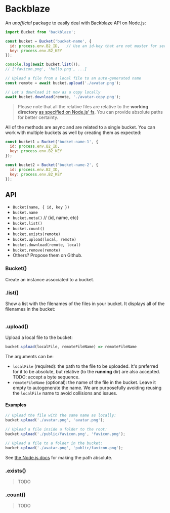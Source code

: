 # Backblaze

An *unofficial* package to easily deal with Backblaze API on Node.js:

```js
import Bucket from 'backblaze';

const bucket = Bucket('bucket-name', {
  id: process.env.B2_ID,   // Use an id-key that are not master for security
  key: process.env.B2_KEY
});

console.log(await bucket.list());
// ['favicon.png', 'hello.png', ...]

// Upload a file from a local file to an auto-generated name
const remote = await bucket.upload('./avatar.png');

// Let's download it now as a copy locally
await bucket.download(remote, './avatar-copy.png');
```

> Please note that all the relative files are relative to the **working directory** [as specified on Node.js' fs](https://nodejs.org/api/fs.html#fs_file_paths). You can provide absolute paths for better certainty.

All of the methods are async and are related to a single bucket. You can work with multiple buckets as well by creating them as expected:

```js
const bucket1 = Bucket('bucket-name-1', {
  id: process.env.B2_ID,
  key: process.env.B2_KEY
});

const bucket2 = Bucket('bucket-name-2', {
  id: process.env.B2_ID,
  key: process.env.B2_KEY
});
```



## API

- `Bucket(name, { id, key })`
- `bucket.name`
- `bucket.meta()` // {id, name, etc}
- `bucket.list()`
- `bucket.count()`
- `bucket.exists(remote)`
- `bucket.upload(local, remote)`
- `bucket.download(remote, local)`
- `bucket.remove(remote)`
- Others? Propose them on Github.

### Bucket()

Create an instance associated to a bucket.

### .list()

Show a list with the filenames of the files in your bucket. It displays all of the filenames in the bucket:

```js

```

### .upload()

Upload a local file to the bucket:

```js
bucket.upload(localFile, remoteFileName) => remoteFileName
```

The arguments can be:

- `localFile` (required): the path to the file to be uploaded. It's preferred for it to be absolute, but relative (to the **running** dir) are also accepted. TODO: accept a byte sequence.
- `remoteFileName` (optional): the name of the file in the bucket. Leave it empty to autogenerate the name. We are purposefully avoiding reusing the `localFile` name to avoid collisions and issues.

#### Examples

```js
// Upload the file with the same name as locally:
bucket.upload('./avatar.png', 'avatar.png');

// Upload a file inside a folder to the root:
bucket.upload('./public/favicon.png', 'favicon.png');

// Upload a file to a folder in the bucket:
bucket.upload('./avatar.png', 'public/favicon.png');
```

See [the Node.js docs](https://nodejs.org/api/esm.html#esm_no_require_exports_module_exports_filename_dirname) for making the path absolute.




### .exists()

> TODO

### .count()

> TODO
